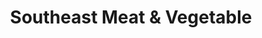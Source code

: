 ---
title: "Southeast Meat & Vegetable"
url: /tarrant/southeast-meat-and-vegetable/
shop: convenience
---